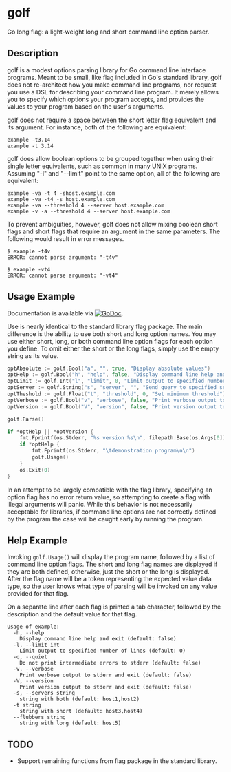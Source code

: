 # golf

Go long flag: a light-weight long and short command line option
parser.

## Description

golf is a modest options parsing library for Go command line interface
programs. Meant to be small, like flag included in Go's standard
library, golf does not re-architect how you make command line
programs, nor request you use a DSL for describing your command line
program. It merely allows you to specify which options your program
accepts, and provides the values to your program based on the user's
arguments.

golf does not require a space between the short letter flag equivalent
and its argument. For instance, both of the following are equivalent:

    example -t3.14
    example -t 3.14

golf does allow boolean options to be grouped together when using
their single letter equivalents, such as common in many UNIX
programs. Assuming "-l" and "--limit" point to the same option, all of
the following are equivalent:

    example -va -t 4 -shost.example.com
    example -va -t4 -s host.example.com
    example -va --threshold 4 --server host.example.com
    example -v -a --threshold 4 --server host.example.com

To prevent ambiguities, however, golf does not allow mixing boolean
short flags and short flags that require an argument in the same
parameters. The following would result in error messages.

    $ example -t4v
    ERROR: cannot parse argument: "-t4v"

    $ example -vt4
    ERROR: cannot parse argument: "-vt4"

## Usage Example

Documentation is available via
[![GoDoc](https://godoc.org/github.com/karrick/golf?status.svg)](https://godoc.org/github.com/karrick/golf).

Use is nearly identical to the standard library flag package. The main
difference is the ability to use both short and long option names. You
may use either short, long, or both command line option flags for each
option you define. To omit either the short or the long flags, simply
use the empty string as its value.


```Go
optAbsolute := golf.Bool("a", "", true, "Display absolute values")
optHelp := golf.Bool("h", "help", false, "Display command line help and exit")
optLimit := golf.Int("l", "limit", 0, "Limit output to specified number of lines")
optServer := golf.String("s", "server", "", "Send query to specified server")
optTheshold := golf.Float("t", "threshold", 0, "Set minimum threshold")
optVerbose := golf.Bool("v", "verbose", false, "Print verbose output to stderr and exit")
optVersion := golf.Bool("V", "version", false, "Print version output to stderr and exit")

golf.Parse()

if *optHelp || *optVersion {
    fmt.Fprintf(os.Stderr, "%s version %s\n", filepath.Base(os.Args[0]), versionString)
    if *optHelp {
        fmt.Fprintf(os.Stderr, "\tdemonstration program\n\n")
        golf.Usage()
    }
    os.Exit(0)
}
```

In an attempt to be largely compatible with the flag library,
specifying an option flag has no error return value, so attempting to
create a flag with illegal arguments will panic. While this behavior
is not necessarily acceptable for libraries, if command line options
are not correctly defined by the program the case will be caught early
by running the program.

## Help Example

Invoking `golf.Usage()` will display the program name, followed by a
list of command line option flags. The short and long flag names are
displayed if they are both defined, otherwise, just the short or the
long is displayed. After the flag name will be a token representing
the expected value data type, so the user knows what type of parsing
will be invoked on any value provided for that flag.

On a separate line after each flag is printed a tab character,
followed by the description and the default value for that flag.

```
Usage of example:
  -h, --help
	Display command line help and exit (default: false)
  -l, --limit int
	Limit output to specified number of lines (default: 0)
  -q, --quiet
	Do not print intermediate errors to stderr (default: false)
  -v, --verbose
	Print verbose output to stderr and exit (default: false)
  -V, --version
	Print version output to stderr and exit (default: false)
  -s, --servers string
	string with both (default: host1,host2)
  -t string
	string with short (default: host3,host4)
  --flubbers string
	string with long (default: host5)
```

## TODO

* Support remaining functions from flag package in the standard
  library.
